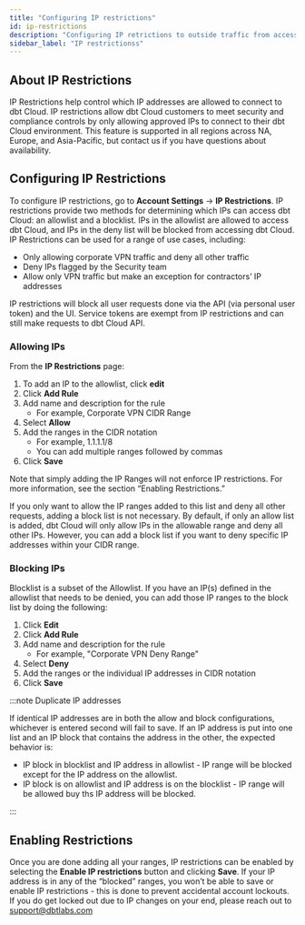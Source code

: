 ```yaml
---
title: "Configuring IP restrictions"
id: ip-restrictions
description: "Configuring IP retrictions to outside traffic from accessing your dbt Cloud environment"
sidebar_label: "IP restrictionss"
---
```


## About IP Restrictions

IP Restrictions help control which IP addresses are allowed to connect to dbt Cloud. IP restrictions allow dbt Cloud customers to meet security and compliance controls by only allowing approved IPs to connect to their dbt Cloud environment. This feature is supported in all regions across NA, Europe, and Asia-Pacific, but contact us if you have questions about availability.

## Configuring IP Restrictions

To configure IP restrictions, go to **Account Settings** → **IP Restrictions**. IP restrictions provide two methods for determining which IPs can access dbt Cloud: an allowlist and a blocklist. IPs in the allowlist are allowed to access dbt Cloud, and IPs in the deny list will be blocked from accessing dbt Cloud. IP Restrictions can be used for a range of use cases, including:

- Only allowing corporate VPN traffic and deny all other traffic
- Deny IPs flagged by the Security team
- Allow only VPN traffic but make an exception for contractors’ IP addresses

IP restrictions will block all user requests done via the API (via personal user token) and the UI. Service tokens are exempt from IP restrictions and can still make requests to dbt Cloud API.

### Allowing IPs

From the **IP Restrictions** page:

1. To add an IP to the allowlist, click **edit**
2. Click **Add Rule**
3. Add name and description for the rule
    - For example, Corporate VPN CIDR Range
4. Select **Allow**
5. Add the ranges in the CIDR notation
	- For example, 1.1.1.1/8
	- You can add multiple ranges followed by commas
6. Click **Save**

Note that simply adding the IP Ranges will not enforce IP restrictions. For more information, see the section “Enabling Restrictions.”

If you only want to allow the IP ranges added to this list and deny all other requests, adding a block list is not necessary. By default, if only an allow list is added, dbt Cloud will only allow IPs in the allowable range and deny all other IPs. However, you can add a block list if you want to deny specific IP addresses within your CIDR range.

### Blocking IPs

Blocklist is a subset of the Allowlist. If you have an IP(s) defined in the allowlist that needs to be denied, you can add those IP ranges to the block list by doing the following:

1. Click **Edit**
2. Click **Add Rule**
3. Add name and description for the rule
	- For example, "Corporate VPN Deny Range"
4. Select **Deny**
5. Add the ranges or the individual IP addresses in CIDR notation
6. Click **Save**

:::note Duplicate IP addresses

If identical IP addresses are in both the allow and block configurations, whichever is entered second will fail to save.
If an IP address is put into one list and an IP block that contains the address in the other, the expected behavior is:
- IP block in blocklist and IP address in allowlist - IP range will be blocked except for the IP address on the allowlist.
- IP block is on allowlist and IP address is on the blocklist - IP range will be allowed buy ths IP address will be blocked.

:::

## Enabling Restrictions

Once you are done adding all your ranges, IP restrictions can be enabled by selecting the **Enable IP restrictions** button and clicking **Save**. If your IP address is in any of the “blocked” ranges, you won’t be able to save or enable IP restrictions - this is done to prevent accidental account lockouts. If you do get locked out due to IP changes on your end, please reach out to support@dbtlabs.com